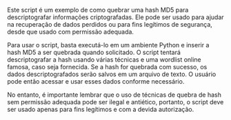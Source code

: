Este script é um exemplo de como quebrar uma hash MD5 para descriptografar informações criptografadas. 
Ele pode ser usado para ajudar na recuperação de dados perdidos ou para fins legítimos de segurança, desde que usado com permissão adequada.

Para usar o script, basta executá-lo em um ambiente Python e inserir a hash MD5 a ser quebrada quando solicitado. O script tentará descriptografar a hash usando várias técnicas e uma wordlist online famosa, caso seja fornecida. Se a hash for quebrada com sucesso, os dados descriptografados serão salvos em um arquivo de texto. O usuário pode então acessar e usar esses dados conforme necessário. 

No entanto, é importante lembrar que o uso de técnicas de quebra de hash sem permissão adequada pode ser ilegal e antiético, portanto, o script deve ser usado apenas para fins legítimos e com a devida autorização.
